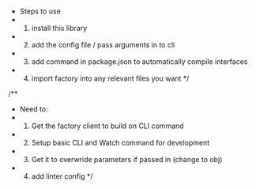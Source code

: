 [![<megmut>](https://circleci.com/gh/megmut/lumis.svg?style=svg)](https://app.circleci.com/pipelines/github/megmut/lumis?branch=master)

- Steps to use
- 1.  install this library
- 2.  add the config file / pass arguments in to cli
- 3.  add command in package.json to automatically compile interfaces
- 4.  import factory into any relevant files you want
      \*/

/\*\*

- Need to:
- 1.  Get the factory client to build on CLI command
- 2.  Setup basic CLI and Watch command for development
- 3.  Get it to overwride parameters if passed in (change to obj)
- 4.  add linter config
      \*/
